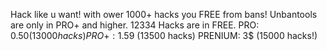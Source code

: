 Hack like u want! with ower 1000+ hacks you FREE from bans! Unbantools are only in PRO+ and higher. 12334 Hacks are in FREE. PRO: $0.50 (13000 hacks) PRO+: 1.59$ (13500 hacks) PRENIUM: 3$ (15000 hacks!) 
